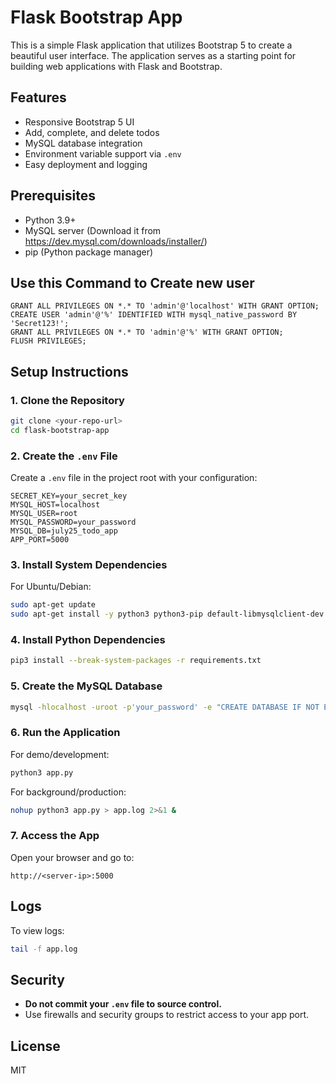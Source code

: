 # Flask Bootstrap App

This is a simple Flask application that utilizes Bootstrap 5 to create a beautiful user interface. The application serves as a starting point for building web applications with Flask and Bootstrap.


## Features

- Responsive Bootstrap 5 UI
- Add, complete, and delete todos
- MySQL database integration
- Environment variable support via `.env`
- Easy deployment and logging

## Prerequisites

- Python 3.9+
- MySQL server
  (Download it from https://dev.mysql.com/downloads/installer/)
- pip (Python package manager)

## Use this Command to Create new user

```CREATE USER 'admin'@'localhost' IDENTIFIED WITH mysql_native_password BY 'Secret123!';
GRANT ALL PRIVILEGES ON *.* TO 'admin'@'localhost' WITH GRANT OPTION;
CREATE USER 'admin'@'%' IDENTIFIED WITH mysql_native_password BY 'Secret123!';
GRANT ALL PRIVILEGES ON *.* TO 'admin'@'%' WITH GRANT OPTION;
FLUSH PRIVILEGES;
```


## Setup Instructions

### 1. Clone the Repository

```bash
git clone <your-repo-url>
cd flask-bootstrap-app
```

### 2. Create the `.env` File

Create a `.env` file in the project root with your configuration:

```
SECRET_KEY=your_secret_key
MYSQL_HOST=localhost
MYSQL_USER=root
MYSQL_PASSWORD=your_password
MYSQL_DB=july25_todo_app
APP_PORT=5000
```

### 3. Install System Dependencies

For Ubuntu/Debian:

```bash
sudo apt-get update
sudo apt-get install -y python3 python3-pip default-libmysqlclient-dev build-essential pkg-config mysql-client
```

### 4. Install Python Dependencies

```bash
pip3 install --break-system-packages -r requirements.txt
```

### 5. Create the MySQL Database

```bash
mysql -hlocalhost -uroot -p'your_password' -e "CREATE DATABASE IF NOT EXISTS july25_todo_app;"
```

### 6. Run the Application

For demo/development:

```bash
python3 app.py
```

For background/production:

```bash
nohup python3 app.py > app.log 2>&1 &
```

### 7. Access the App

Open your browser and go to:

```
http://<server-ip>:5000
```

## Logs

To view logs:

```bash
tail -f app.log
```

## Security

- **Do not commit your `.env` file to source control.**
- Use firewalls and security groups to restrict access to your app port.

## License





MIT